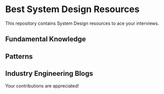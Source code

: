 # Best System Design Resources

This repository contains System Design resources to ace your interviews.

## Fundamental Knowledge

## Patterns

## Industry Engineering Blogs 

Your contributions are appreciated! 
